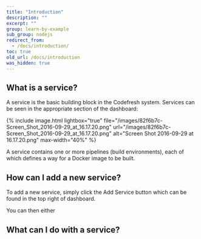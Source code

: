 ```yaml
---
title: "Introduction"
description: ""
excerpt: ""
group: learn-by-example
sub_group: nodejs
redirect_from:
  - /docs/introduction/
toc: true
old_url: /docs/introduction
was_hidden: true
---
```

## What is a service?
A service is the basic building block in the Codefresh system. Services can be seen in the appropriate section of the dashboard:

{% include image.html 
lightbox="true" 
file="/images/82f6b7c-Screen_Shot_2016-09-29_at_16.17.20.png" 
url="/images/82f6b7c-Screen_Shot_2016-09-29_at_16.17.20.png"
alt="Screen Shot 2016-09-29 at 16.17.20.png"
max-width="40%"
%}

A service contains one or more pipelines (build environments), each of which defines a way for a Docker image to be built.

## How can I add a new service?
To add a new service, simply click the Add Service button which can be found in the top right of dashboard. 

You can then either

## What can I do with a service?
